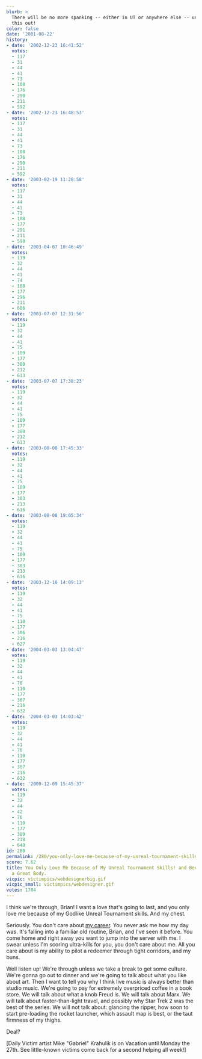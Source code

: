 ```yaml
---
blurb: >
  There will be no more spanking -- either in UT or anywhere else -- until we work
  this out!
color: false
date: '2001-08-22'
history:
- date: '2002-12-23 16:41:52'
  votes:
  - 117
  - 31
  - 44
  - 41
  - 73
  - 108
  - 176
  - 290
  - 211
  - 592
- date: '2002-12-23 16:48:53'
  votes:
  - 117
  - 31
  - 44
  - 41
  - 73
  - 108
  - 176
  - 290
  - 211
  - 592
- date: '2003-02-19 11:28:58'
  votes:
  - 117
  - 31
  - 44
  - 41
  - 73
  - 108
  - 177
  - 291
  - 211
  - 598
- date: '2003-04-07 10:46:49'
  votes:
  - 119
  - 32
  - 44
  - 41
  - 74
  - 108
  - 177
  - 296
  - 211
  - 606
- date: '2003-07-07 12:31:56'
  votes:
  - 119
  - 32
  - 44
  - 41
  - 75
  - 109
  - 177
  - 300
  - 212
  - 613
- date: '2003-07-07 17:38:23'
  votes:
  - 119
  - 32
  - 44
  - 41
  - 75
  - 109
  - 177
  - 300
  - 212
  - 613
- date: '2003-08-08 17:45:33'
  votes:
  - 119
  - 32
  - 44
  - 41
  - 75
  - 109
  - 177
  - 303
  - 213
  - 616
- date: '2003-08-08 19:05:34'
  votes:
  - 119
  - 32
  - 44
  - 41
  - 75
  - 109
  - 177
  - 303
  - 213
  - 616
- date: '2003-12-16 14:09:13'
  votes:
  - 119
  - 32
  - 44
  - 41
  - 75
  - 110
  - 177
  - 306
  - 216
  - 627
- date: '2004-03-03 13:04:47'
  votes:
  - 119
  - 32
  - 44
  - 41
  - 76
  - 110
  - 177
  - 307
  - 216
  - 632
- date: '2004-03-03 14:03:42'
  votes:
  - 119
  - 32
  - 44
  - 41
  - 76
  - 110
  - 177
  - 307
  - 216
  - 632
- date: '2009-12-09 15:45:37'
  votes:
  - 119
  - 32
  - 44
  - 42
  - 76
  - 110
  - 177
  - 309
  - 218
  - 640
id: 280
permalink: /280/you-only-love-me-because-of-my-unreal-tournament-skills-and-because-i-have-a-great-body/
score: 7.62
title: You Only Love Me Because of My Unreal Tournament Skills! and Because I Have
  a Great Body.
vicpic: victimpics/webdesignerbig.gif
vicpic_small: victimpics/webdesigner.gif
votes: 1784
---
```


I think we're through, Brian! I want a love that's going to last, and
you only love me because of my Godlike Unreal Tournament skills. And my
chest.

Seriously. You don't care about [my career](@/victim/88.md). You
never ask me how my day was. It's falling into a familiar old routine,
Brian, and I've seen it before. You come home and right away you want to
jump into the server with me. I swear unless I'm scoring ultra-kills for
you, you don't care about me. All you care about is my ability to pilot
a redeemer through tight corridors, and my buns.

Well listen up! We're through unless we take a break to get some
culture. We're gonna go out to dinner and we're going to talk about what
you like about art. Then I want to tell you why I think live music is
always better than studio music. We're going to pay for extremely
overpriced coffee in a book store. We will talk about what a knob Freud
is. We will talk about Marx. We will talk about faster-than-light
travel, and possibly why Star Trek 2 was the best of the series. We will
not talk about: glancing the ripper, how soon to start pre-loading the
rocket launcher, which assault map is best, or the taut firmness of my
thighs.

Deal?

\[Daily Victim artist Mike "Gabriel" Krahulik is on Vacation until
Monday the 27th. See little-known victims come back for a second helping
all week!\]